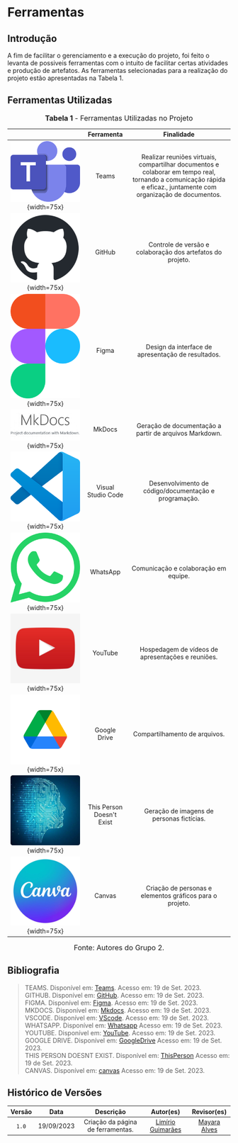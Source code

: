 # Ferramentas

## Introdução

A fim de facilitar o gerenciamento e a execução do projeto, foi feito o levanta de possiveis ferramentas com o intuito de facilitar certas atividades e produção de artefatos. As ferramentas selecionadas para a realização do projeto estão apresentadas na Tabela 1.

## Ferramentas Utilizadas

<font size="3"><p style="text-align: center"><b>Tabela 1</b> - Ferramentas Utilizadas no Projeto</p></font>


|                                                           |        Ferramenta         |                               Finalidade                                  |
| :-------------------------------------------------------: | :-----------------------: | :--------------------------------------------------------------------:    |
|![]( ../assets/teams.png){width=75x}           |           Teams           |  Realizar reuniões virtuais, compartilhar documentos e colaborar em tempo real, tornando a comunicação rápida e eficaz., juntamente com organização de documentos.        | 
|![](../assets/github.png){width=75x}           |          GitHub           |  Controle de versão e colaboração dos artefatos do projeto.                           |
|![](../assets/figma.png){width=75x}            |           Figma            |     Design da interface de apresentação de resultados.                               |
|![](../assets/mkdocs.png){width=75x}           |          MkDocs           |                  Geração de documentação a partir de arquivos Markdown.               |
|![](../assets/vscode.png){width=75x}           |    Visual Studio Code     |                 Desenvolvimento de código/documentação e programação.                 |
|![](../assets/whatsapp.png){width=75x}         |         WhatsApp          |             Comunicação e colaboração em equipe.                                      |
|![](../assets/youtube.jpg){width=75x}          |          YouTube          |                    Hospedagem de vídeos de apresentações e reuniões.                  |
|![](../assets/gdrive.png){width=75x}           |       Google Drive        |                     Compartilhamento de arquivos.                                     |
|![](../assets/thispersondoesntexist.png){width=75x}  | This Person Doesn't Exist |              Geração de imagens de personas fictícias.                          |
|![](../assets/canvas.jpg){width=75x}           | Canvas |              Criação de personas e elementos gráficos para o projeto.                                    |

<font size="3"><p style="text-align: center">Fonte: Autores do Grupo 2.</p></font>

## Bibliografia

>TEAMS. Disponível em: [Teams](https://www.microsoft.com/pt-br/microsoft-teams/log-in). Acesso em: 19 de Set. 2023.</br>
>GITHUB. Disponível em: [GitHub](https://github.com). Acesso em: 19 de Set. 2023.</br>
>FIGMA. Disponível em: [Figma](https://www.figma.com/). Acesso em: 19 de Set. 2023.</br>
>MKDOCS. Disponível em: [Mkdocs](https://www.mkdocs.org/). Acesso em: 19 de Set. 2023.</br>
>VSCODE. Disponível em: [VScode](https://code.visualstudio.com/). Acesso em: 19 de Set. 2023.</br>
>WHATSAPP. Disponível em: [Whatsapp](https://web.whatsapp.com/) Acesso em: 19 de Set. 2023.</br>
>YOUTUBE. Disponível em: [YouTube](https://youtube.com). Acesso em: 19 de Set. 2023.</br>
>GOOGLE DRIVE. Disponível em: [GoogleDrive](https://drive.google.com/drive/) Acesso em: 19 de Set. 2023.</br>
>THIS PERSON DOESNT EXIST. Disponível em: [ThisPerson](https://this-person-does-not-exist.com/en) Acesso em: 19 de Set. 2023.</br>
>CANVAS. Disponível em: [canvas](https://www.canva.com/pt_br/logos/) Acesso em: 19 de Set. 2023.</br>

## Histórico de Versões

| Versão  |    Data    |                        Descrição                        |                                             Autor(es)                                             |                  Revisor(es)                   |
| :-----: | :--------: | :-----------------------------------------------------: | :-----------------------------------------------------------------------------------------------: | :--------------------------------------------: |
|  `1.0`  | 19/09/2023 |            Criação da página de ferramentas.            | [Limírio Guimarães](https://github.com/LimirioGuimaraes)  | [Mayara Alves](https://github.com/Mayara-tech) |

